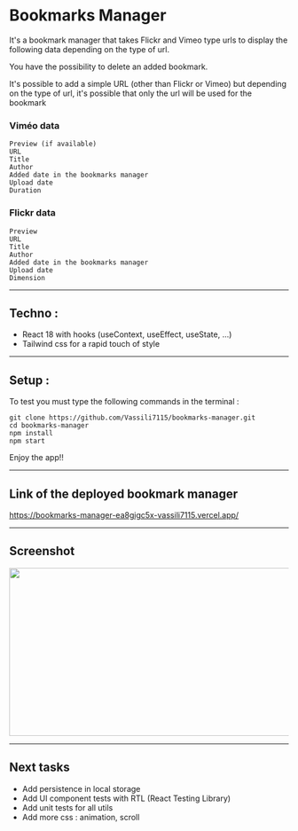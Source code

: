 # Bookmarks Manager
It's a bookmark manager that takes Flickr and Vimeo type urls to display the following data depending on the type of url.

You have the possibility to delete an added bookmark.

It's possible to add a simple URL (other than Flickr or Vimeo) but depending on the type of url, it's possible that only the url will be used for the bookmark

### Viméo data
``` 
Preview (if available)
URL
Title
Author
Added date in the bookmarks manager
Upload date
Duration 
```

### Flickr data
``` 
Preview 
URL
Title
Author
Added date in the bookmarks manager
Upload date
Dimension 
```

----

## Techno : 
- React 18 with hooks (useContext, useEffect, useState, ...)
- Tailwind css for a rapid touch of style

----
## Setup : 

To test you must type the following commands in the terminal : 
```
git clone https://github.com/Vassili7115/bookmarks-manager.git
cd bookmarks-manager
npm install
npm start
```

Enjoy the app!!

----

## Link of the deployed bookmark manager
https://bookmarks-manager-ea8gigc5x-vassili7115.vercel.app/

----
## Screenshot
<img src="https://zupimages.net/up/22/15/vlq5.png" width="512" height="303">


---

## Next tasks
- Add persistence in local storage
- Add UI component tests with RTL (React Testing Library)
- Add unit tests for all utils
- Add more css : animation, scroll

